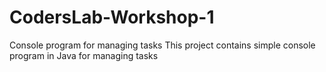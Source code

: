 # CodersLab-Workshop-1
Console program for managing tasks
This project contains simple console program in Java for managing tasks
